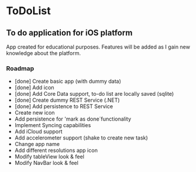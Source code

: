 ToDoList
========

## To do application for iOS platform

App created for educational purposes. Features will be added as I gain new knowledge about the platform.

### Roadmap

- [done] Create basic app (with dummy data)
- [done] Add icon
- [done] Add Core Data support, to-do list are locally saved (sqlite)
- [done] Create dummy REST Service (.NET)
- [done] Add persistence to REST Service
- Create new icon
- Add persistence for 'mark as done´functionality
- Implement Syncing capabilities
- Add iCloud support
- Add accelerometer support (shake to create new task)
- Change app name
- Add different resolutions app icon
- Modify tableView look & feel
- Modify NavBar look & feel
